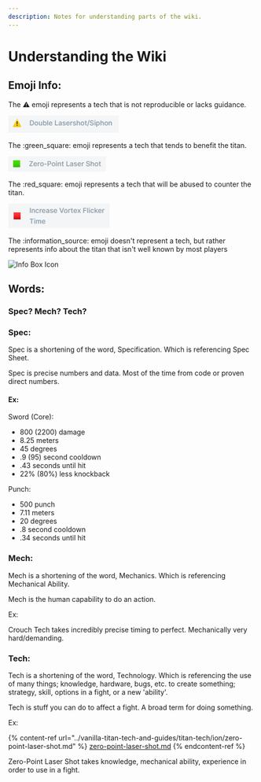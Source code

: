 ```yaml
---
description: Notes for understanding parts of the wiki.
---
```


# Understanding the Wiki

## Emoji Info:

The :warning: emoji represents a tech that is not reproducible or lacks guidance.

![Warning Icon](../.gitbook/assets/warningiconW.png)

The :green\_square: emoji represents a tech that tends to benefit the titan.

![Green Box Icon](../.gitbook/assets/greenboxiconW.png)

The :red\_square: emoji represents a tech that will be abused to counter the titan.

![Red Box Icon](../.gitbook/assets/redboxiconW.png)

The :information\_source: emoji doesn't represent a tech, but rather represents info about the titan that isn't well known by most players

![Info Box Icon](../.gitbook/assets/Screenshot\_1.png)

## Words:

### Spec? Mech? Tech?

### Spec:

Spec is a shortening of the word, Specification. Which is referencing Spec Sheet.&#x20;

Spec is precise numbers and data. Most of the time from code or proven direct numbers.

#### Ex:

Sword (Core):

* 800 (2200) damage
* 8.25 meters
* 45 degrees
* .9 (95) second cooldown
* .43 seconds until hit
* 22% (80%) less knockback

Punch:

* 500 punch
* 7.11 meters
* 20 degrees
* .8 second cooldown
* .34 seconds until hit

### Mech:

Mech is a shortening of the word, Mechanics. Which is referencing Mechanical Ability.

Mech is the human capability to do an action.

Ex:&#x20;

Crouch Tech takes incredibly precise timing to perfect. Mechanically very hard/demanding.&#x20;

### Tech:

Tech is a shortening of the word, Technology. Which is referencing the use of many things; knowledge, hardware, bugs, etc. to create something; strategy, skill, options in a fight, or a new 'ability'.&#x20;

Tech is stuff you can do to affect a fight. A broad term for doing something.

Ex:&#x20;

{% content-ref url="../vanilla-titan-tech-and-guides/titan-tech/ion/zero-point-laser-shot.md" %}
[zero-point-laser-shot.md](../vanilla-titan-tech-and-guides/titan-tech/ion/zero-point-laser-shot.md)
{% endcontent-ref %}

Zero-Point Laser Shot takes knowledge, mechanical ability, experience in order to use in a fight.
